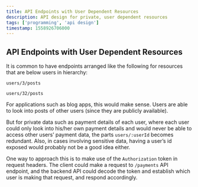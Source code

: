 ```yaml
---
title: API Endpoints with User Dependent Resources
description: API design for private, user dependent resources
tags: ['programming', 'api design']
timestamp: 1558926706000
---
```


## API Endpoints with User Dependent Resources

It is common to have endpoints arranged like the following for resources that are below users in hierarchy:

`users/3/posts`

`users/32/posts`

For applications such as blog apps, this would make sense. Users are able to look into posts of other users (since they are publicly available).

But for private data such as payment details of each user, where each user could only look into his/her own payment details and would never be able to access other users’ payment data, the parts `users/:userId` becomes redundant. Also, in cases involving sensitive data, having a user’s id exposed would probably not be a good idea either.

One way to approach this is to make use of the `Authorization` token in request headers. The client could make a request to `/payments` API endpoint, and the backend API could decode the token and establish which user is making that request, and respond accordingly.

<PostDate />
<PageTags />
